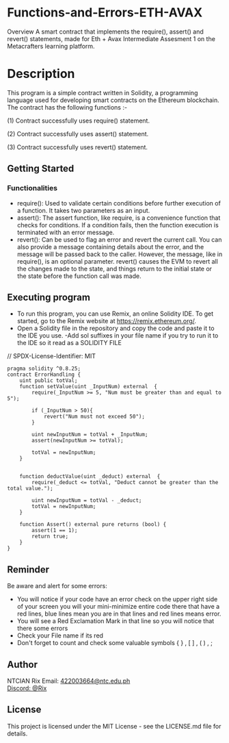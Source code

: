 # Functions-and-Errors-ETH-AVAX
Overview
A smart contract that implements the require(), assert() and revert() statements, made for Eth + Avax Intermediate Assesment 1 on the Metacrafters learning platform.

# Description

This program is a simple contract written in Solidity, a programming language used for developing smart contracts on the Ethereum blockchain. The contract has the following functions :-

(1) Contract successfully uses require() statement.

(2) Contract successfully uses assert() statement.

(3) Contract successfully uses revert() statement.

## Getting Started
### Functionalities
- require(): Used to validate certain conditions before further execution of a function. It takes two parameters as an input.
- assert(): The assert function, like require, is a convenience function that checks for conditions. If a condition fails, then the function execution is terminated with an error message.
- revert(): Can be used to flag an error and revert the current call. You can also provide a message containing details about the error, and the message will be passed back to the caller. However, the message, like in require(), is an optional parameter. revert() causes the EVM to revert all the changes made to the state, and things return to the initial state or the state before the function call was made.
## Executing program
- To run this program, you can use Remix, an online Solidity IDE. To get started, go to the Remix website at https://remix.ethereum.org/.
- Open a Solidity file in the repository and copy the code and paste it to the IDE you use.
-Add sol suffixes in your file name if you try to run it to the IDE so it read as a SOLIDITY FILE

// SPDX-License-Identifier: MIT

    pragma solidity ^0.8.25;
    contract ErrorHandling {
        uint public totVal;
        function setValue(uint _InputNum) external  {
            require(_InputNum >= 5, "Num must be greater than and equal to 5");
        
            if (_InputNum > 50){
                revert("Num must not exceed 50");
            }
            
            uint newInputNum = totVal + _InputNum;
            assert(newInputNum >= totVal);
    
            totVal = newInputNum;
        }
    
        
        function deductValue(uint _deduct) external  {
            require(_deduct <= totVal, "Deduct cannot be greater than the total value.");
    
            uint newInputNum = totVal - _deduct;
            totVal = newInputNum;
        }
    
        function Assert() external pure returns (bool) {
            assert(1 == 1);
            return true;
        }
    }

## Reminder
Be aware and alert for some errors:

- You will notice if your code have an error check on the upper right side of your screen you will your mini-minimize entire code there that have a red lines, blue lines mean you are in that lines and red lines means error.
- You will see a Red Exclamation Mark in that line so you will notice that there some errors
- Check your File name if its red
- Don't forget to count and check some valuable symbols { } , [ ] , ( ) , ;

## Author
NTCIAN Rix
Email: 422003664@ntc.edu.ph
<br>
[Discord: @Rix](rix1473)

## License

This project is licensed under the MIT License - see the LICENSE.md file for details.


